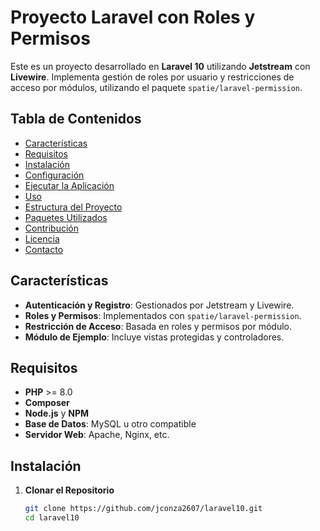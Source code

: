 # Proyecto Laravel con Roles y Permisos

Este es un proyecto desarrollado en **Laravel 10** utilizando **Jetstream** con **Livewire**. Implementa gestión de roles por usuario y restricciones de acceso por módulos, utilizando el paquete `spatie/laravel-permission`.

## Tabla de Contenidos

- [Características](#características)
- [Requisitos](#requisitos)
- [Instalación](#instalación)
- [Configuración](#configuración)
- [Ejecutar la Aplicación](#ejecutar-la-aplicación)
- [Uso](#uso)
- [Estructura del Proyecto](#estructura-del-proyecto)
- [Paquetes Utilizados](#paquetes-utilizados)
- [Contribución](#contribución)
- [Licencia](#licencia)
- [Contacto](#contacto)

## Características

- **Autenticación y Registro**: Gestionados por Jetstream y Livewire.
- **Roles y Permisos**: Implementados con `spatie/laravel-permission`.
- **Restricción de Acceso**: Basada en roles y permisos por módulo.
- **Módulo de Ejemplo**: Incluye vistas protegidas y controladores.

## Requisitos

- **PHP** >= 8.0
- **Composer**
- **Node.js** y **NPM**
- **Base de Datos**: MySQL u otro compatible
- **Servidor Web**: Apache, Nginx, etc.

## Instalación

1. **Clonar el Repositorio**

   ```bash
   git clone https://github.com/jconza2607/laravel10.git
   cd laravel10
